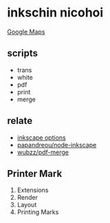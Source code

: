# inkschin nicohoi

[Google Maps](https://www.google.co.jp/search?q=%E5%92%8C%E6%B3%89%E5%B8%82%20%E4%BF%9D%E8%82%B2%E5%9C%92&oq=%E5%92%8C%E6%B3%89%E5%B8%82+&aqs=chrome.5.69i57j0l2j69i61l2j35i39.4803j0j1&sourceid=chrome&ie=UTF-8&npsic=0&rflfq=1&rlha=0&rllag=34472196,135442003,2604&tbm=lcl&rldimm=13892483152134626065&ved=0ahUKEwjt94jK5LrXAhVIfrwKHYUECjwQvS4IQDAB&rldoc=1&tbs=lrf:!2m1!1e3!3sIAE,lf:1,lf_ui:2#rlfi=hd:;si:13892483152134626065;mv:!1m3!1d39746.457476035794!2d135.45422399999998!3d34.4683375!2m3!1f0!2f0!3f0!3m2!1i452!2i580!4f13.1;tbs:lrf:!2m1!1e3!3sIAE,lf:1,lf_ui:2)

## scripts
- trans
- white
- pdf
- print
- merge

## relate
- [inkscape options](https://inkscape.org/en/doc/inkscape-man.html)
- [papandreou/node-inkscape](https://github.com/papandreou/node-inkscape)
- [wubzz/pdf-merge](https://github.com/wubzz/pdf-merge)

## Printer Mark
1. Extensions
2. Render
3. Layout
4. Printing Marks
